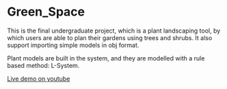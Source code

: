 # Green_Space
This is the final undergraduate project, which is a plant landscaping tool, by which users are able to plan their gardens using trees and shrubs. It also support importing simple models in obj format.

Plant models are built in the system, and they are modelled with a rule based method: L-System.

[Live demo on youtube](https://www.youtube.com/watch?v=7JP8YgwPKTw)
